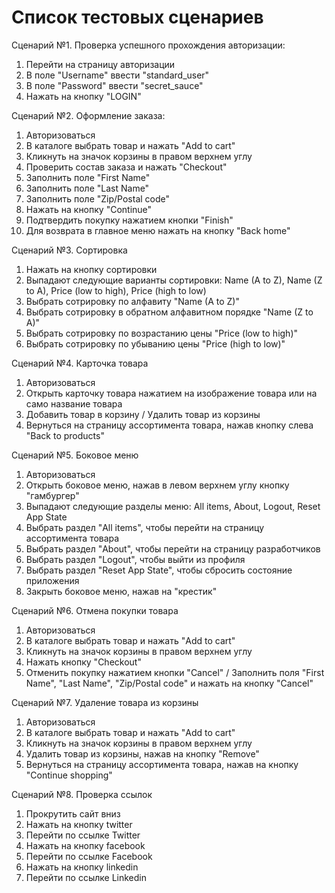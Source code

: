 # Список тестовых сценариев

Сценарий №1. Проверка успешного прохождения авторизации:
1. Перейти на страницу авторизации
2. В поле "Username" ввести "standard_user"
3. В поле "Password" ввести "secret_sauce"
4. Нажать на кнопку "LOGIN"

Сценарий №2. Оформление заказа:
1. Авторизоваться
2. В каталоге выбрать товар и нажать "Add to cart"
3. Кликнуть на значок корзины в правом верхнем углу
4. Проверить состав заказа и нажать "Checkout"
5. Заполнить поле "First Name"
6. Заполнить поле "Last Name"
7. Заполнить поле "Zip/Postal code"
8. Нажать на кнопку "Continue"
9. Подтвердить покупку нажатием кнопки "Finish"
10. Для возврата в главное меню нажать на кнопку "Back home"

Сценарий №3. Сортировка
1. Нажать на кнопку сортировки
2. Выпадают следующие варианты сортировки: Name (A to Z), Name (Z to A), Price (low to high), Price (high to low)
3. Выбрать сотрировку по алфавиту "Name (A to Z)"
4. Выбрать сотрировку в обратном алфавитном порядке "Name (Z to A)"
5. Выбрать сотрировку по возрастанию цены "Price (low to high)"
6. Выбрать сотрировку по убыванию цены "Price (high to low)"

Сценарий №4. Карточка товара
1. Авторизоваться
2. Открыть карточку товара нажатием на изображение товара или на само название товара
3. Добавить товар в корзину / Удалить товар из корзины
4. Вернуться на страницу ассортимента товара, нажав кнопку слева "Back to products"

Сценарий №5. Боковое меню
1. Авторизоваться
2. Открыть боковое меню, нажав в левом верхнем углу кнопку "гамбургер"
3. Выпадают следующие разделы меню:  All items, About, Logout, Reset App State
4. Выбрать раздел "All items", чтобы перейти на страницу ассортимента товара
5. Выбрать раздел "About", чтобы перейти на страницу разработчиков
6. Выбрать раздел "Logout", чтобы выйти из профиля
7. Выбрать раздел "Reset App State", чтобы сбросить состояние приложения
8. Закрыть боковое меню, нажав на "крестик"

Сценарий №6. Отмена покупки товара
1. Авторизоваться
2. В каталоге выбрать товар и нажать "Add to cart"
3. Кликнуть на значок корзины в правом верхнем углу
4. Нажать кнопку "Checkout"
5. Отменить покупку нажатием кнопки "Cancel" / Заполнить поля "First Name", "Last Name", "Zip/Postal code" и нажать на кнопку "Cancel"

Сценарий №7. Удаление товара из корзины
1. Авторизоваться
2. В каталоге выбрать товар и нажать "Add to cart"
3. Кликнуть на значок корзины в правом верхнем углу
4. Удалить товар из корзины, нажав на кнопку "Remove"
5. Вернуться на страницу ассортимента товара, нажав на кнопку "Continue shopping"

Сценарий №8. Проверка ссылок
1. Прокрутить сайт вниз
2. Нажать на кнопку twitter
3. Перейти по ссылке Twitter
4. Нажать на кнопку facebook
5. Перейти по ссылке Facebook
6. Нажать на кнопку linkedin
7. Перейти по ссылке Linkedin



